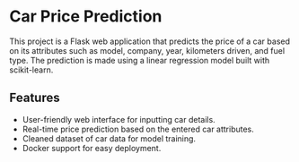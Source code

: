 # Car Price Prediction

This project is a Flask web application that predicts the price of a car based on its
attributes such as model, company, year, kilometers driven, and fuel type. 
The prediction is made using a linear regression model built with scikit-learn.

## Features

- User-friendly web interface for inputting car details.
- Real-time price prediction based on the entered car attributes.
- Cleaned dataset of car data for model training.
- Docker support for easy deployment.
